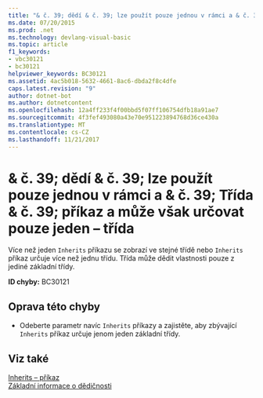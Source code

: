 ```yaml
---
title: "& č. 39; dědí & č. 39; lze použít pouze jednou v rámci a & č. 39; Třída & č. 39; příkaz a může však určovat pouze jeden – třída"
ms.date: 07/20/2015
ms.prod: .net
ms.technology: devlang-visual-basic
ms.topic: article
f1_keywords:
- vbc30121
- bc30121
helpviewer_keywords: BC30121
ms.assetid: 4ac5b018-5632-4661-8ac6-dbda2f8c4dfe
caps.latest.revision: "9"
author: dotnet-bot
ms.author: dotnetcontent
ms.openlocfilehash: 12a4ff233f4f00bbd5f07ff106754dfb18a91ae7
ms.sourcegitcommit: 4f3fef493080a43e70e951223894768d36ce430a
ms.translationtype: MT
ms.contentlocale: cs-CZ
ms.lasthandoff: 11/21/2017
---
```

# <a name="39inherits39-can-appear-only-once-within-a-39class39-statement-and-can-only-specify-one-class"></a>& č. 39; dědí & č. 39; lze použít pouze jednou v rámci a & č. 39; Třída & č. 39; příkaz a může však určovat pouze jeden – třída
Více než jeden `Inherits` příkazu se zobrazí ve stejné třídě nebo `Inherits` příkaz určuje více než jednu třídu. Třída může dědit vlastnosti pouze z jediné základní třídy.  
  
 **ID chyby:** BC30121  
  
## <a name="to-correct-this-error"></a>Oprava této chyby  
  
-   Odeberte parametr navíc `Inherits` příkazy a zajistěte, aby zbývající `Inherits` příkaz určuje jenom jeden základní třídy.  
  
## <a name="see-also"></a>Viz také  
 [Inherits – příkaz](../../visual-basic/language-reference/statements/inherits-statement.md)  
 [Základní informace o dědičnosti](../../visual-basic/programming-guide/language-features/objects-and-classes/inheritance-basics.md)
